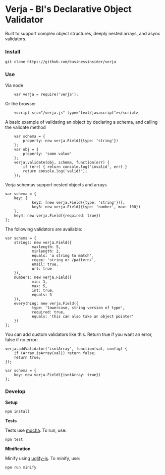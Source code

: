 Verja - BI's Declarative Object Validator
=================================

Built to support complex object structures, deeply nested arrays, and async validators.


### Install

```git clone https://github.com/businessinsider/verja```


### Use
Via node

```
	var verja = require('verja');
```

Or the browser

```
	<script src="/verja.js" type="text/javascript"></script>
```

A basic example of validating an object by declaring a schema, and calling the validate method

```
	var schema = {
		property: new verja.Field({type: 'string'})
	};
	var obj = {
		property: 'some value'
	};
	verja.validate(obj, schema, function(err) {
		if (err) { return console.log('invalid', err) }
		return console.log('valid!');
	});
```

Verja schemas support nested objects and arrays

```
var schema = {
	key: {
			key2: [new verja.Field({type: 'string'})],
			key3: new verja.Field({type: 'number', max: 100})
	},
	key4: new verja.Field({required: true})
};
```
The following validators are available:

```
var schema = {
	strings: new verja.Field({
			maxlength: 5, 
			minlength: 2, 
			equals: 'a string to match',
			regex: 'string or /pattern/',
			email: true,
			url: true
	}),
	numbers: new verja.Field({
			min: 1,
			max: 5,
			int: true,
			equals: 3		
	}),
	everything: new verja.Field({
			type: 'lowercase, string version of type',
			required: true,
			equals: 'this can also take an object pointer'
	})
};
```

You can add custom validators like this. Return true if you want an error, false if no error:

```
verja.addValidator('isntArray', function(val, config) {
	if (Array.isArray(val)) return false;
	return true;
});

var schema = {
	key: new verja.Field({isntArray: true})
};
```


### Develop
**Setup**

```npm install```


**Tests**

Tests use [mocha](http://mochajs.org/).  To run, use:

```npm test```

**Minification**

Minify using [uglify-js](http://lisperator.net/uglifyjs/). To minify, use:

```npm run minify```